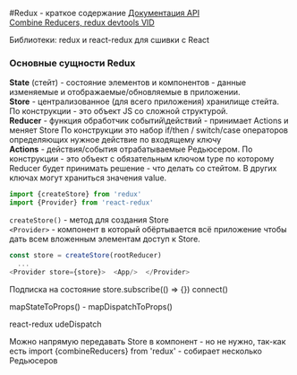 #Redux - краткое содержание
[Документация API](https://react-redux.js.org/api/provider)  
[Combine Reducers, redux devtools VID](https://www.youtube.com/watch?v=ldgnmiPIftw)

Библиотеки: redux и react-redux для сшивки с React
### Основные сущности Redux
**State** (стейт) - состояние элементов и компонентов - 
данные изменяемые и отображаемые/обновляемые в приложении.  
**Store** - централизованное (для всего приложения) хранилище стейта.
По конструкции - это объект JS со сложной структурой.  
**Reducer** - функция обработчик событий\действий - принимает 
Actions и меняет Store По конструкции это набор if/then / 
switch/case операторов определяющих нужное действие по 
входящему ключу  
**Actions** - действия/события отрабатываемые Редьюсером. 
По конструкции - это объект с обязательным ключом type по 
которому Reducer будет принимать решение - что делать со стейтом.
В других ключах могут храниться значения value.

```js
import {createStore} from 'redux'
import {Provider} from 'react-redux'
```
``createStore()`` - метод для создания Store  
``<Provider>`` - компонент в который обёртывается всё 
приложение <App> чтобы дать всем вложенным элементам доступ к Store.
```js
const store = createStore(rootReducer)
  ...
<Provider store={store}>  <App/>  </Provider>
```
Подписка на состояние
store.subscribe(() => {})
connect()

mapStateToProps() - 
mapDispatchToProps()

react-redux udeDispatch

Можно напрямую передавать Store в компонент - но не нужно,
так-как есть <Provider>
import {combineReducers} from 'redux' - собирает несколько Редьюсеров







